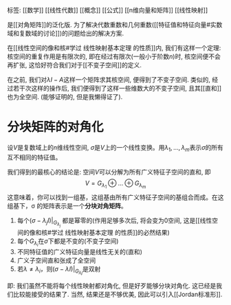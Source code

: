 标签: [[数学]] [[线性代数]] [[概念]] [[公式]] [[n维向量和矩阵]] [[线性映射]]

是[[对角矩阵]]的泛化版. 为了解决代数重数和几何重数([[特征值和特征向量#实数域和复数域的讨论]])的问题给出的解决方案. 

在[[线性空间的像和核#学过 线性映射基本定理 的性质]]内, 我们有这样一个定理: 核空间的重复作用是有限次的, 即在经过有限次(一般小于阶数$n$)时, 核空间便不会再扩张, 这恰好符合我们对于[[不变子空间]]的定义. 

在之前, 我们对$\lambda I-A$这样一个矩阵求其核空间, 便得到了不变子空间. 类似的, 经过若干次这样的操作后, 我们便得到了这样一些维数大的不变子空间, 且其[[直和]]也为全空间. (能够证明的, 但是我懒得证了). 

# 分块矩阵的对角化

设$V$是复数域上的$n$维线性空间, $\sigma$是$V$上的一个线性变换。用$\lambda_{1},\dots,\lambda_{m}$表示$\sigma$的所有互不相同的特征值。

我们得到的最核心的结论是: 空间$V$可以分解为所有广义特征子空间的直和, 即
$$
V=G_{\lambda_{1}}\oplus \dots \oplus G_{\lambda_{m}}
$$
这意味着，你可以找到一组基，这组基由所有广义特征子空间的基组合而成。在这组基下，σ 的矩阵表示是一个**分块对角矩阵**。

1. 每个$(\sigma - \lambda_j I) \vert_{G_{\lambda_j}}$ 都是幂零的(作用足够多次后, 将会变为$0$空间, 这是[[线性空间的像和核#学过 线性映射基本定理 的性质]]的必然结果)
2. 每个$G_{\lambda_{i}}$在$\sigma$下都是不变的(不变子空间)
3. 不同特征值的广义特征向量是线性无关的(直和)
4. 广义子空间直和张成了全空间
5. 若$\lambda \neq \lambda_{i}$，则$(\sigma−\lambda I)|_{G_{\lambda_{}j}}​$是双射

即: 我们虽然不能将每个线性映射都对角化, 但是好歹能够分块对角化. 这已经是我们比较能接受的结果了. 当然, 结果还是不够优美, 因此可以引入[[Jordan标准形]]. 
